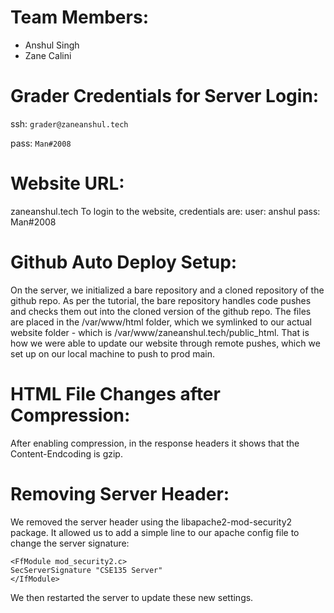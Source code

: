 # Team Members:
- Anshul Singh
- Zane Calini

# Grader Credentials for Server Login:
ssh: `grader@zaneanshul.tech`

pass: `Man#2008`

# Website URL:
zaneanshul.tech
To login to the website, credentials are:
user: anshul
pass: Man#2008

# Github Auto Deploy Setup:
On the server, we initialized a bare repository and a cloned repository of the github repo. As per the tutorial, the bare repository handles code pushes and checks them out into the cloned version of the github repo. The files are placed in the /var/www/html folder, which we symlinked to our actual website folder - which is /var/www/zaneanshul.tech/public_html. That is how we were able to update our website through remote pushes, which we set up on our local machine to push to prod main.

# HTML File Changes after Compression:
After enabling compression, in the response headers it shows that the Content-Endcoding is gzip.

# Removing Server Header:
We removed the server header using the libapache2-mod-security2 package. It allowed us to add a simple line to our apache config file to change the server signature:
```
<FfModule mod_security2.c>
SecServerSignature "CSE135 Server"
</IfModule>
```
We then restarted the server to update these new settings.
